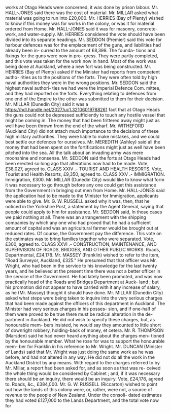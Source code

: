 works at Otago Heads were concerned, it was done by prison labour. Mr. HALL-JONES said there was the cost of material. Mr. MILLAR asked what material was going to run into £20,000. Mr. HERRIES (Bay of Plenty) wished to know if this money was for works in the colony, or was it for material ordered from Home. Mr. HALL-JONES said it was for masonry, concrete-work, and water-supply. Mr. HERRIES considered the vote should have been divided into its separate headings. Mr. SEDDON (Premier) said this vote for harbour defences was for the emplacement of the guns, and liabilities had already been in- curred to the amount of £8,398. The founda- tions and fixings for the guns were now in pro- gress. They were partly completed, and this vote was taken for the work now in hand. Most of the work was being done at Auckland, where a new fort was being constructed. Mr. HERRIES (Bay of Plenty) asked if the Minister had reports from competent autho- rities as to the positions of the forts. They were often told by high naval authorities they were in the wrong positions. Mr. SEDDON said the highest naval authori- ties we had were the Imperial Defence Com. mittee, and they had reported on the forts. Everything relating to defences from one end of the Empire to the other was submitted to them for their decision. Mr. MILLAR (Dunedin City) said it was a https://hdl.handle.net/2027/uc1.32106019788261 fact that at Otago Heads the guns could not be depressed sufficiently to touch any hostile vessel that might be coming in. The money that had been frittered away might just as well have been thrown from the end of the wharf. Mr. WITHEFORD (Auckland City) did not attach much importance to the decisions of these high military authorities. They were liable to make mistakes, and we could best settle our defences for ourselves. Mr. MEREDITH (Ashley) said all the money that had been spent on the fortifications might just as well have been pitched into the sea. All the talk about an invading army was mere moonshine and nonsense. Mr. SEDDON said the forts at Otago Heads had been erected so long ago that alterations now had to be made. Vote, £38,027, agreed to. CLASS XXIV .- TOURIST AND HEALTH RESORTS. Vote, Tourist and Health Resorts, £9,350, agreed to. CLASS XXV .- IMMIGRATION. Immigration, £300. Mr. MILLAR (Dunedin City) would like to know what form it was necessary to go through before any one could get this assistance from the Government in bringing out men from Home. Mr. HALL-JONES said the application had to be made to the Minister for Immigration, applicants were able to give. Mr. G. W. RUSSELL asked why it was, then, that he noticed in the Yorkshire Post, a statement by the Agent General, saying that people could apply to him for assistance. Mr. SEDDON said, In those cases we paid nothing at all. There was an arrangement with the shipping companies by which any one who had proved that he had a sufficient amount of capital and was an agricultural farmer would be brought out at reduced rates. Of course, the Government pay the difference. This vote on the estimates was to bring families together who were separated. Vote, £300, agreed to. CLASS XXVI .- CONSTRUCTION, MAINTENANCE, AND SUPERVISION OF ROADS, BRIDGES, AND OTHER PUBLIC WORKS. Roads, Departmental, £24,178. Mr. MASSEY (Franklin) wished to refer to the item, "Road Surveyor, Auckland, £325." He presumed that that officer was Mr. Wright, who had been in the service to his knowledge for the last twenty years, and he believed at the present time there was not a better officer in the service of the Government. He had lately been promoted, and was now practically head of the Roads and Bridges Department at Auck- land ; but his promotion did not appear to have carried with it any increase of salary, as he (Mr. Massey) thought it should have done. Mr. MILLAR (Dunedin City) asked what steps were being taken to inquire into the very serious charges that had been made against the officers of this department in Auckland. The Minister had very serious charges in his posses- sion, and if one-half of them were proved to be true there must be radical alteration in the de- partment in Auckland. He did not wish to specify these charges, but, as honourable mem- bers insisted, he would say they amounted to little short of downright robbery, holding-back of money, et cetera. Mr. R. THOMPSON (Marsden) said he had never heard anything about the charges men- tioned by the honourable member. What he rose for was to support the honourable mem- ber for Franklin in his reference to Mr. Wright. Mr. DUNCAN (Minister of Lands) said that Mr. Wright was just doing the same work as he was before, and had not altered in any way. He did not do all the work in the Auckland District by any means. With regard to the charges referred to by Mr. Millar, a report had been asked for, and as soon as that was re- ceived the whole thing would be considered by Cabinet ; and, if it was necessary there should be an inquiry, there would be an inquiry. Vote, £24,178, agreed to. Roads, &c., £384,000. Mr. G. W. RUSSELL (Riccarton) wished to point out how the lands of this colony were, or, rather, were not, a source of revenue to the people of New Zealand. Under the consoli- dated estimates they had voted £127,000 to the Lands Department, and the total vote now for 